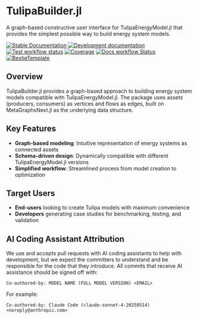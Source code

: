 # TulipaBuilder.jl

A graph-based constructive user interface for TulipaEnergyModel.jl that provides the simplest possible way to build energy system models.

[![Stable Documentation](https://img.shields.io/badge/docs-stable-blue.svg)](https://TulipaEnergy.github.io/TulipaBuilder.jl/stable)
[![Development documentation](https://img.shields.io/badge/docs-dev-blue.svg)](https://TulipaEnergy.github.io/TulipaBuilder.jl/dev)
[![Test workflow status](https://github.com/TulipaEnergy/TulipaBuilder.jl/actions/workflows/Test.yml/badge.svg?branch=main)](https://github.com/TulipaEnergy/TulipaBuilder.jl/actions/workflows/Test.yml?query=branch%3Amain)
[![Coverage](https://codecov.io/gh/TulipaEnergy/TulipaBuilder.jl/branch/main/graph/badge.svg)](https://codecov.io/gh/TulipaEnergy/TulipaBuilder.jl)
[![Docs workflow Status](https://github.com/TulipaEnergy/TulipaBuilder.jl/actions/workflows/Docs.yml/badge.svg?branch=main)](https://github.com/TulipaEnergy/TulipaBuilder.jl/actions/workflows/Docs.yml?query=branch%3Amain)
[![BestieTemplate](https://img.shields.io/endpoint?url=https://raw.githubusercontent.com/JuliaBesties/BestieTemplate.jl/main/docs/src/assets/badge.json)](https://github.com/JuliaBesties/BestieTemplate.jl)

## Overview

TulipaBuilder.jl provides a graph-based approach to building energy system models compatible with TulipaEnergyModel.jl. The package uses assets (producers, consumers) as vertices and flows as edges, built on MetaGraphsNext.jl as the underlying data structure.

## Key Features

- **Graph-based modeling**: Intuitive representation of energy systems as connected assets
- **Schema-driven design**: Dynamically compatible with different TulipaEnergyModel.jl versions
- **Simplified workflow**: Streamlined process from model creation to optimization

## Target Users

- **End-users** looking to create Tulipa models with maximum convenience
- **Developers** generating case studies for benchmarking, testing, and validation

## AI Coding Assistant Attribution

We use and accepts pull requests with AI coding assistants to help with development, but we expect the committers to understand and be responsible for the code that they introduce.
All commits that receive AI assistance should be signed off with:

```plaintextt
Co-authored-by: MODEL NAME (FULL MODEL VERSION) <EMAIL>
```

For example:

```plaintextt
Co-authored-by: Claude Code (claude-sonnet-4-20250514) <noreply@anthropic.com>
```
